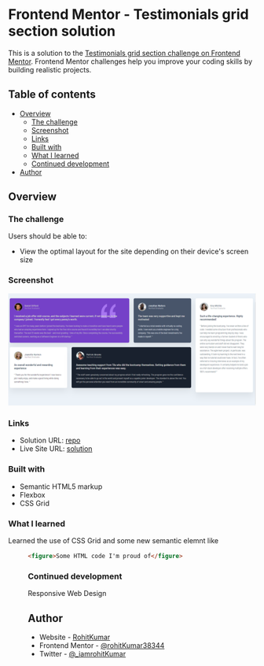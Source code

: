 # Frontend Mentor - Testimonials grid section solution

This is a solution to the [Testimonials grid section challenge on Frontend Mentor](https://www.frontendmentor.io/challenges/testimonials-grid-section-Nnw6J7Un7). Frontend Mentor challenges help you improve your coding skills by building realistic projects.

## Table of contents

- [Overview](#overview)
  - [The challenge](#the-challenge)
  - [Screenshot](#screenshot)
  - [Links](#links)
  - [Built with](#built-with)
  - [What I learned](#what-i-learned)
  - [Continued development](#continued-development)
- [Author](#author)

## Overview

### The challenge

Users should be able to:

- View the optimal layout for the site depending on their device's screen size

### Screenshot

![](./images/screenshot.PNG)

### Links

- Solution URL: [repo](https://github.com/rohitKumar38344/testimonials-grid-section-frontendMentor)
- Live Site URL: [solution](https://rohitkumar38344.github.io/testimonials-grid-section-frontendMentor/)

### Built with

- Semantic HTML5 markup
- Flexbox
- CSS Grid

### What I learned

Learned the use of CSS Grid and some new semantic elemnt like <figure>

```html
<figure>Some HTML code I'm proud of</figure>
```

### Continued development

Responsive Web Design

## Author

- Website - [RohitKumar](https://github.com/rohitKumar38344)
- Frontend Mentor - [@rohitKumar38344](https://www.frontendmentor.io/profile/rohitKumar38344)
- Twitter - [@\_iamrohitKumar](https://twitter.com/_iamrohitKumar)
